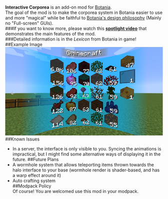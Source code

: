 **Interactive Corporea** is an add-on mod for [Botania](https://www.curseforge.com/minecraft/mc-mods/botania "Botania").    
The goal of the mod is to make the corporea system in Botania easier to use and more "magical" while be faithful to [Botania's design philosophy](https://botaniamod.net/ "") (Mainly no "Full-screen" GUIs).    
###If you want to know more, please watch this **[spotlight video](https://streamable.com/0jrgbv "spotlight")** that demonstrates the main features of the mod.    
###Detailed information is in the *Lexicon* from Botania in game!     
##Example Image    
![Halo Interface Example](https://github.com/shBLOCK/InteractiveCorporea/blob/master/images/interface_example.png?raw=true "Halo Interface Example")
##Known Issues    
- In a server, the interface is only visible to you. Syncing the animations is impractical, but I might find some alternative ways of displaying it in the future.
##Future Plans    
- A wormhole system that allows teleporting items thrown towards the halo interface to your base (wormhole render is shader-based, and has a warp effect around it)
- Auto crafting system    
##Modpack Policy    
Of course! You are welcomed use this mod in your modpack.    
